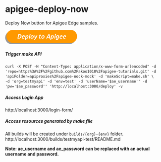 # apigee-deploy-now
Deploy Now button for Apigee Edge samples.

[![Deploy to Apigee](./images/deploy_to_apigee.png)](http://ec2-52-23-232-127.compute-1.amazonaws.com/login-form/?repo=https://github.com/maruthichand/Mavendeploynow.git&apiFolder=/src/gateway/forecastweatherapi/&makeScript=makeScript.sh)

##### Trigger make API
```shell
curl -X POST -H "Content-Type: application/x-www-form-urlencoded" -d 'repo=https%3A%2F%2Fgithub.com%2Fakoo1010%2Fapigee-tutorials.git' -d 'apiFolder=apiproxies%2Fapigee-nock-mock' -d 'makeScript=make.sh' \
-d 'org=testmyapi' -d 'env=test' -d 'userName='$ae_username'' -d 'pw='$ae_password'' 'http://localhost:3000/deploy' -v
```

##### Access Login App
http://localhost:3000/login-form/

##### Access resources generated by make file
All builds will be created under ```builds/{org}-{env}``` folder.
http://localhost:3000/builds/testmyapi-test/README.md

**Note: ae_username and ae_password can be replaced with an actual username and password.**
